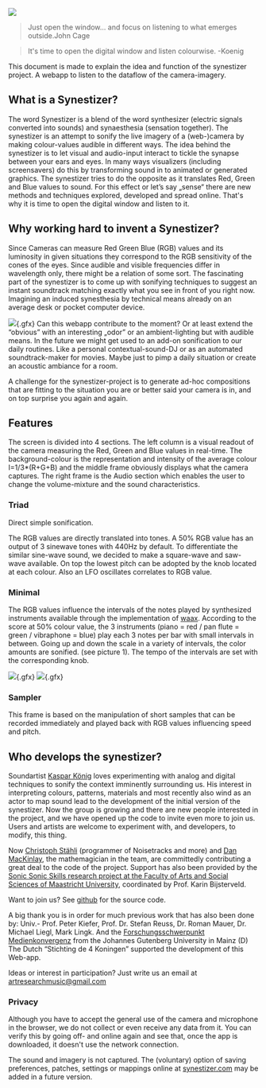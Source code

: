 
![](https://synestize.github.io/synestizer/media/synestizer_logo_50x50.png)


> Just open the window... and focus on listening to what emerges
> outside.John Cage

> It's time to open the digital window and listen colourwise. -Koenig


This document is made to explain the idea and function of the synestizer
project. A webapp to listen to the dataflow of the camera-imagery.

What is a Synestizer?
---------------------

The word Synestizer is a blend of the word synthesizer (electric signals
converted into sounds) and synaesthesia (sensation together). The
synestizer is an attempt to sonify the live imagery of a (web-)camera by
making colour-values audible in different ways. The idea behind the
synestizer is to let visual and audio-input interact to tickle the
synapse between your ears and eyes. In many ways visualizers (including
screensavers) do this by transforming sound in to animated or generated
graphics. The synestizer tries to do the opposite as it translates Red,
Green and Blue values to sound. For this effect or let’s say „sense“
there are new methods and techniques explored, developed and spread
online. That's why it is time to open the digital window and listen to
it.

Why working hard to invent a Synestizer?
----------------------------------------

Since Cameras can measure Red Green Blue (RGB) values and its luminosity
in given situations they correspond to the RGB sensitivity of the cones
of the eyes. Since audible and visible frequencies differ in wavelength
only, there might be a relation of some sort. The fascinating part of
the synestizer is to come up with sonifying techniques to suggest an
instant soundtrack matching exactly what you see in front of you right
now. Imagining an induced synesthesia by technical means already on an
average desk or pocket computer device.

![](https://synestize.github.io/synestizer/media/Color_Sensitivity.jpg){.gfx}
Can this webapp contribute to the moment? Or at least extend the
“obvious” with an interesting „odor” or an ambient-lighting but with
audible means. In the future we might get used to an add-on sonification
to our daily routines. Like a personal contextual-sound-DJ or as an
automated soundtrack-maker for movies. Maybe just to pimp a daily
situation or create an acoustic ambiance for a room.

A challenge for the synestizer-project is to generate ad-hoc
compositions that are fitting to the situation you are or better said
your camera is in, and on top surprise you again and again.

Features
--------

The screen is divided into 4 sections. The left column is a visual
readout of the camera measuring the Red, Green and Blue values in
real-time. The background-colour is the representation and intensity of
the average colour I=1/3\*(R+G+B) and the middle frame obviously
displays what the camera captures. The right frame is the Audio section
which enables the user to change the volume-mixture and the sound
characteristics.

### Triad

Direct simple sonification.

The RGB values are directly translated into tones. A 50% RGB value has
an output of 3 sinewave tones with 440Hz by default. To differentiate
the similar sine-wave sound, we decided to make a square-wave and
saw-wave available. On top the lowest pitch can be adopted by the knob
located at each colour. Also an LFO oscillates correlates to RGB value.

### Minimal

The RGB values influence the intervals of the notes played by
synthesized instruments available through the implementation of
[waax](https://github.com/hoch/waax). According to the score at 50%
colour value, the 3 instruments (piano = red / pan flute = green /
vibraphone = blue) play each 3 notes per bar with small intervals in
between. Going up and down the scale in a variety of intervals, the
color amounts are sonified. (see picture 1). The tempo of the intervals
are set with the corresponding knob.

![](https://synestize.github.io/synestizer/media/Synestizer_Partitur.png){.gfx}
![](https://synestize.github.io/synestizer/media/Synestizer_sketch_score2.png){.gfx}
### Sampler

This frame is based on the manipulation of short samples that can be
recorded immediately and played back with RGB values influencing speed
and pitch.

Who develops the synestizer?
----------------------------

Soundartist [Kaspar König](http://www.kasparkoenig.com) loves
experimenting with analog and digital techniques to sonify the context
imminently surrounding us. His interest in interpreting colours,
patterns, materials and most recently also wind as an actor to map sound
lead to the development of the initial version of the synestizer. Now
the group is growing and there are new people interested in the project,
and we have opened up the code to invite even more to join us. Users and
artists are welcome to experiment with, and developers, to modify, this
thing.

Now [Christoph Stähli](http://www.stahlnow.com) (programmer of
Noisetracks and more) and [Dan MacKinlay](http://danmackinlay.name/),
the mathemagician in the team, are committedly contributing a great deal
to the code of the project. Support has also been provided by the [Sonic
Sonic Skills research project at the Faculty of Arts and Social Sciences
of Maastricht
University](http://fasos-research.nl/sonicsciencefestival/event/163/?instance_id=98),
coordinated by Prof. Karin Bijsterveld.

Want to join us? See [github](https://github.com/synestize/synestizer)
for the source code.

A big thank you is in order for much previous work that has also been
done by: Univ.- Prof. Peter Kiefer, Prof. Dr. Stefan Reuss, Dr. Roman
Mauer, Dr. Michael Liegl, Mark Lingk. And the [Forschungsschwerpunkt
Medienkonvergenz](http://www.medienkonvergenz.uni-mainz.de) from the
Johannes Gutenberg University in Mainz (D) The Dutch “Stichting de 4
Koningen” supported the development of this Web-app.

Ideas or interest in participation? Just write us an email at
<artresearchmusic@gmail.com>

### Privacy

Although you have to accept the general use of the camera and microphone
in the browser, we do not collect or even receive any data from it. You
can verify this by going off- and online again and see that, once the
app is downloaded, it doesn't use the network connection.

The sound and imagery is not captured. The (voluntary) option of saving
preferences, patches, settings or mappings online at
[synestizer.com](http://www.synestizer.com) may be added in a future
version.

